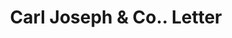 ---
doi: 10.7916/D8TM8P4S
date_other: '1910'
date_other_textual: '1910'
form: correspondence
genre:
- Letters (correspondence)
name:
- Carl Joseph & Co.
object_in_context_url: https://biggert.cul.columbia.edu/items/view/ave_biggert_00168
subject_hierarchical_geographic:
- Chicago, Illinois, United States
subject_name:
- Carl Joseph & Co.
title: Carl Joseph & Co.. Letter
sort_title: Carl Joseph & Co.. Letter
call_number: ave_biggert_00168
coordinates:
- 41.83694444444445,-87.68472222222222
pid: ave_biggert_00168
identifiers: ave_biggert_00168
thumbnail: https://derivativo-2.library.columbia.edu/iiif/2/ldpd:345043/full/!256,256/0/native.jpg
permalink: "/items/ave_biggert_00168/"
layout: iiif-image-page
---
